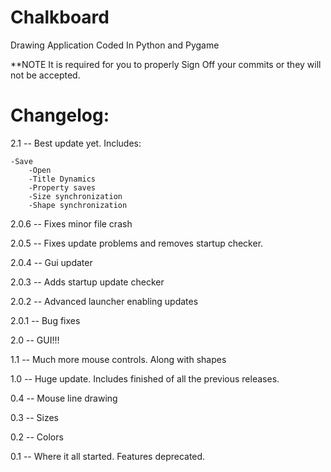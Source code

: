 Chalkboard
==========

Drawing Application Coded In Python and Pygame

**NOTE  It is required for you to properly Sign Off your commits or they will not be accepted.

Changelog:
==========

2.1  --  Best update yet. Includes:
  	
  	-Save
		-Open
		-Title Dynamics
		-Property saves
		-Size synchronization
		-Shape synchronization

2.0.6  --  Fixes minor file crash

2.0.5  --  Fixes update problems and removes startup checker.

2.0.4  --  Gui updater

2.0.3  --  Adds startup update checker

2.0.2  --  Advanced launcher enabling updates

2.0.1  --  Bug fixes

2.0  --  GUI!!!

1.1  --  Much more mouse controls. Along with shapes

1.0  --  Huge update. Includes finished of all the previous releases.

0.4  --  Mouse line drawing

0.3  --  Sizes

0.2  --  Colors

0.1  --  Where it all started. Features deprecated.
